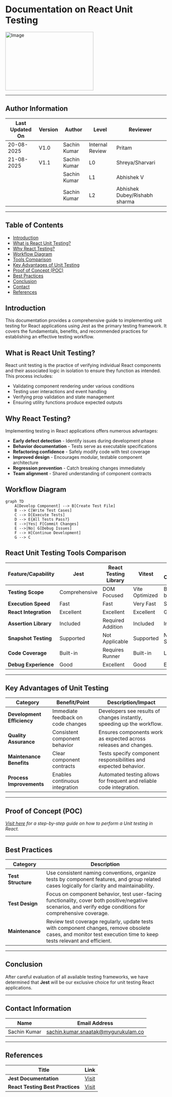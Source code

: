 # Documentation on React Unit Testing
<img width="275" height="183" alt="Image" src="https://github.com/user-attachments/assets/01e0be40-e8e3-4667-af06-d49d6411797d" />

---
## Author Information
| Last Updated On | Version | Author       | Level           | Reviewer   |
|-----------------|---------|--------------|-----------------|------------|
| 20-08-2025      | V1.0    | Sachin Kumar | Internal Review | Pritam     |
| 21-08-2025      | V1.1    | Sachin Kumar | L0              |Shreya/Sharvari|
|                 |         | Sachin Kumar | L1              | Abhishek V |
|                 |         | Sachin Kumar | L2              | Abhishek Dubey/Rishabh sharma|
---

## Table of Contents
- [Introduction](#introduction)
- [What is React Unit Testing?](#what-is-react-unit-testing)
- [Why React Testing?](#why-react-testing)
- [Workflow Diagram](#workflow-diagram)
- [Tools Comparison](#tools-comparison)
- [Key Advantages of Unit Testing](#key-advantages-of-unit-testing)
- [Proof of Concept (POC)](#proof-of-concept-poc)
- [Best Practices](#best-practices)
- [Conclusion](#conclusion)
- [Contact](#contact)
- [References](#references)

## Introduction
This documentation provides a comprehensive guide to implementing unit testing for React applications using Jest as the primary testing framework. It covers the fundamentals, benefits, and recommended practices for establishing an effective testing workflow.

## What is React Unit Testing?
React unit testing is the practice of verifying individual React components and their associated logic in isolation to ensure they function as intended. This process includes:

- Validating component rendering under various conditions
- Testing user interactions and event handling
- Verifying prop validation and state management
- Ensuring utility functions produce expected outputs

## Why React Testing?
Implementing testing in React applications offers numerous advantages:

- **Early defect detection** - Identify issues during development phase
- **Behavior documentation** - Tests serve as executable specifications
- **Refactoring confidence** - Safely modify code with test coverage
- **Improved design** - Encourages modular, testable component architecture
- **Regression prevention** - Catch breaking changes immediately
- **Team alignment** - Shared understanding of component contracts

## Workflow Diagram

```mermaid
graph TD
    A[Develop Component] --> B[Create Test File]
    B --> C[Write Test Cases]
    C --> D[Execute Tests]
    D --> E{All Tests Pass?}
    E -->|Yes| F[Commit Changes]
    E -->|No| G[Debug Issues]
    F --> H[Continue Development]
    G --> C
```

## React Unit Testing Tools Comparison


| Feature/Capability       | Jest          | React Testing Library | Vitest       | Cypress Component |
|-------------------------|---------------|-----------------------|--------------|-------------------|
| **Testing Scope**        | Comprehensive | DOM Focused           | Vite Optimized | Browser-based     |
| **Execution Speed**      | Fast          | Fast                  | Very Fast     | Slow              |
| **React Integration**    | Excellent     | Excellent             | Excellent     | Good              |
| **Assertion Library**    | Included      | Required Addition     | Included      | Included          |
| **Snapshot Testing**     | Supported     | Not Applicable        | Supported     | Not Supported     |
| **Code Coverage**        | Built-in      | Requires Runner       | Built-in      | Limited           |
| **Debug Experience**     | Good          | Excellent             | Good          | Excellent         |

---

## Key Advantages of Unit Testing

| Category               | Benefit/Point                       | Description/Impact                                                        |
|------------------------|-------------------------------------|---------------------------------------------------------------------------|
| **Development Efficiency** | Immediate feedback on code changes  | Developers see results of changes instantly, speeding up the workflow.    |
| **Quality Assurance**      | Consistent component behavior       | Ensures components work as expected across releases and changes.          |
| **Maintenance Benefits**   | Clear component contracts           | Tests specify component responsibilities and expected behavior.            |
| **Process Improvements**   | Enables continuous integration      | Automated testing allows for frequent and reliable code integration.       |

---

## Proof of Concept (POC)

*[Visit here]() for a step-by-step guide on how to perform a Unit testing in React.*

---

## Best Practices

| Category        | Description                                                                |
|-----------------|-------------------------------------------------------------------------------------------|
| **Test Structure**  | Use consistent naming conventions, organize tests by component features, and group related cases logically for clarity and maintainability. |
| **Test Design**     | Focus on component behavior, test user-facing functionality, cover both positive/negative scenarios, and verify edge conditions for comprehensive coverage. |
| **Maintenance**     | Review test coverage regularly, update tests with component changes, remove obsolete cases, and monitor test execution time to keep tests relevant and efficient. |

---

## Conclusion
After careful evaluation of all available testing frameworks, we have determined that **Jest** will be our exclusive choice for unit testing React applications.


---
## Contact Information
| Name            | Email Address                         |
|-----------------|---------------------------------------|
| Sachin Kumar  | [sachin.kumar.snaatak@mygurukulam.co](sachin.kumar.snaatak@mygurukulam.co) |
---


## References  

| Title                          | Link                                                                 |  
|--------------------------------|----------------------------------------------------------------------|  
| **Jest Documentation**       | [Visit](https://jestjs.io/) |  
| **React Testing Best Practices**                  | [Visit](https://legacy.reactjs.org/docs/testing.html) |  
